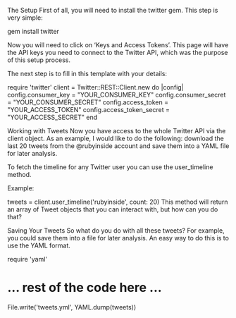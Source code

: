 The Setup
First of all, you will need to install the twitter gem. This step is very simple:

gem install twitter


Now you will need to click on ‘Keys and Access Tokens’. This page will have the API keys you need to connect to the Twitter API, which was the purpose of this setup process.

The next step is to fill in this template with your details:

require 'twitter'
client = Twitter::REST::Client.new do |config|
  config.consumer_key        = "YOUR_CONSUMER_KEY"
  config.consumer_secret     = "YOUR_CONSUMER_SECRET"
  config.access_token        = "YOUR_ACCESS_TOKEN"
  config.access_token_secret = "YOUR_ACCESS_SECRET"
end

Working with Tweets
Now you have access to the whole Twitter API via the client object. As an example, I would like to do the following: download the last 20 tweets from the @rubyinside account and save them into a YAML file for later analysis.

To fetch the timeline for any Twitter user you can use the user_timeline method.

Example:

tweets = client.user_timeline('rubyinside', count: 20)
This method will return an array of Tweet objects that you can interact with, but how can you do that?

Saving Your Tweets
So what do you do with all these tweets? For example, you could save them into a file for later analysis. An easy way to do this is to use the YAML format.

require 'yaml'
# ... rest of the code here ...
File.write('tweets.yml', YAML.dump(tweets))

